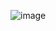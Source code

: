 ![image](https://github.com/companyakis/flutter-step-by-step/assets/77589867/fdeba751-e068-4067-99d1-e274ed8a5f95)
